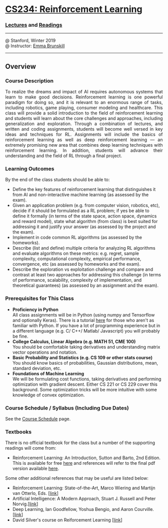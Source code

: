 # [CS234: Reinforcement Learning](http://web.stanford.edu/class/cs234/index.html)

### [Lectures](https://www.youtube.com/playlist?list=PLoROMvodv4rOSOPzutgyCTapiGlY2Nd8u) and [Readings](http://web.stanford.edu/class/cs234/schedule.html)

***

@ Stanford, Winter 2019 </br>
@ Instructor: [Emma Brunskill](http://cs.stanford.edu/people/ebrun/)

***

## Overview

### Course Description

<p align="justify">
To realize the dreams and impact of AI requires autonomous systems that learn to make good decisions. Reinforcement learning is one powerful paradigm for doing so, and it is relevant to an enormous range of tasks, including robotics, game playing, consumer modeling and healthcare. This class will provide a solid introduction to the field of reinforcement learning and students will learn about the core challenges and approaches, including generalization and exploration. Through a combination of lectures, and written and coding assignments, students will become well versed in key ideas and techniques for RL. Assignments will include the basics of reinforcement learning as well as deep reinforcement learning — an extremely promising new area that combines deep learning techniques with reinforcement learning. In addition, students will advance their understanding and the field of RL through a final project.
</p>

### Learning Outcomes

By the end of the class students should be able to:

-   Define the key features of reinforcement learning that distinguishes it from AI and non-interactive machine learning (as assessed by the exam).
-   Given an application problem (e.g. from computer vision, robotics, etc), decide if it should be formulated as a RL problem; if yes be able to define it formally (in terms of the state space, action space, dynamics and reward model), state what algorithm (from class) is best suited for addressing it and justify your answer (as assessed by the project and the exam).
-   Implement in code common RL algorithms (as assessed by the homeworks).
-   Describe (list and define) multiple criteria for analyzing RL algorithms and evaluate algorithms on these metrics: e.g. regret, sample complexity, computational complexity, empirical performance, convergence, etc (as assessed by homeworks and the exam).
-   Describe the exploration vs exploitation challenge and compare and contrast at least two approaches for addressing this challenge (in terms of performance, scalability, complexity of implementation, and theoretical guarantees) (as assessed by an assignment and the exam).

### Prerequisites for This Class

-   **Proficiency in Python** </br>
     All class assignments will be in Python (using numpy and Tensorflow and optionally Keras). There is a tutorial [here](http://cs231n.github.io/python-numpy-tutorial/) for those who aren't as familiar with Python. If you have a lot of programming experience but in a different language (e.g. C/ C++/ Matlab/ Javascript) you will probably be fine.
-   **College Calculus, Linear Algebra (e.g. MATH 51, CME 100)** </br>
     You should be comfortable taking derivatives and understanding matrix vector operations and notation.
-   **Basic Probability and Statistics (e.g. CS 109 or other stats course)** </br>
     You should know basics of probabilities, Gaussian distributions, mean, standard deviation, etc.
-   **Foundations of Machine Learning** </br>
     We will be formulating cost functions, taking derivatives and performing optimization with gradient descent. Either CS 221 or CS 229 cover this background. Some optimization tricks will be more intuitive with some knowledge of convex optimization.

### Course Schedule / Syllabus (Including Due Dates)

See the [Course Schedule](schedule.html) page.

### Textbooks

There is no official textbook for the class but a number of the supporting readings will come from:

-   Reinforcement Learning: An Introduction, Sutton and Barto, 2nd Edition. This is available for free [here](http://incompleteideas.net/book/the-book-2nd.html) and references will refer to the final pdf version available [here](http://incompleteideas.net/book/RLbook2018.pdf).

Some other additional references that may be useful are listed below:

-   Reinforcement Learning: State-of-the-Art, Marco Wiering and Martijn van Otterlo, Eds. [[link](https://link.springer.com/book/10.1007%2F978-3-642-27645-3)]
-   Artificial Intelligence: A Modern Approach, Stuart J. Russell and Peter Norvig.[[link](http://aima.cs.berkeley.edu/)]
-   Deep Learning, Ian Goodfellow, Yoshua Bengio, and Aaron Courville. [[link](http://www.deeplearningbook.org/)]
-   David Silver's course on Reiforcement Learning [[link](http://www0.cs.ucl.ac.uk/staff/D.Silver/web/Teaching.html)]
